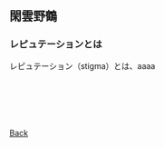 ## 閑雲野鶴

### レピュテーションとは
レピュテーション（stigma）とは、aaaa

<p style="margin-top: 100px;"></p>

[Back](./../../)
